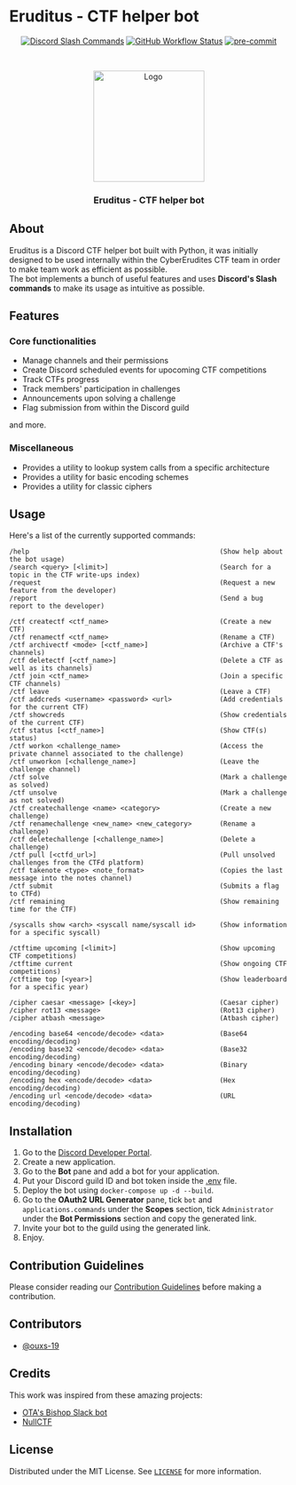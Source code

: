 # Eruditus - CTF helper bot
<p align="center">
        <a href="https://discord.com/developers/docs/interactions/slash-commands"><img src="https://img.shields.io/badge/%2F-Discord%20Slash-blue" alt="Discord Slash Commands"></a>
        <a href="https://github.com/hfz1337/Eruditus/actions"><img src="https://img.shields.io/github/workflow/status/hfz1337/Eruditus/pre-commit?label=master&logo=github" alt="GitHub Workflow Status"></a>
        <a href="https://github.com/pre-commit/pre-commit"> <img alt="pre-commit" src="https://img.shields.io/badge/pre--commit-enabled-brightgreen?logo=pre-commit&logoColor=white&style=flat-square"></a>
</p>
<br/>
<p align="center">
  <img src="https://i.imgur.com/K5mNt37.jpg" alt="Logo" width="200">
  <h3 align="center">Eruditus - CTF helper bot</h3>
</p>

## About
Eruditus is a Discord CTF helper bot built with Python, it was initially designed to be
used internally within the CyberErudites CTF team in order to make team work as efficient
as possible.  
The bot implements a bunch of useful features and uses **Discord's Slash commands** to
make its usage as intuitive as possible.

## Features
### Core functionalities
- Manage channels and their permissions
- Create Discord scheduled events for upocoming CTF competitions
- Track CTFs progress
- Track members' participation in challenges
- Announcements upon solving a challenge
- Flag submission from within the Discord guild

and more.

### Miscellaneous
- Provides a utility to lookup system calls from a specific architecture
- Provides a utility for basic encoding schemes
- Provides a utility for classic ciphers

## Usage
Here's a list of the currently supported commands:
```
/help                                                (Show help about the bot usage)
/search <query> [<limit>]                            (Search for a topic in the CTF write-ups index)
/request                                             (Request a new feature from the developer)
/report                                              (Send a bug report to the developer)

/ctf createctf <ctf_name>                            (Create a new CTF)
/ctf renamectf <ctf_name>                            (Rename a CTF)
/ctf archivectf <mode> [<ctf_name>]                  (Archive a CTF's channels)
/ctf deletectf [<ctf_name>]                          (Delete a CTF as well as its channels)
/ctf join <ctf_name>                                 (Join a specific CTF channels)
/ctf leave                                           (Leave a CTF)
/ctf addcreds <username> <password> <url>            (Add credentials for the current CTF)
/ctf showcreds                                       (Show credentials of the current CTF)
/ctf status [<ctf_name>]                             (Show CTF(s) status)
/ctf workon <challenge_name>                         (Access the private channel associated to the challenge)
/ctf unworkon [<challenge_name>]                     (Leave the challenge channel)
/ctf solve                                           (Mark a challenge as solved)
/ctf unsolve                                         (Mark a challenge as not solved)
/ctf createchallenge <name> <category>               (Create a new challenge)
/ctf renamechallenge <new_name> <new_category>       (Rename a challenge)
/ctf deletechallenge [<challenge_name>]              (Delete a challenge)
/ctf pull [<ctfd_url>]                               (Pull unsolved challenges from the CTFd platform)
/ctf takenote <type> <note_format>                   (Copies the last message into the notes channel)
/ctf submit                                          (Submits a flag to CTFd)
/ctf remaining                                       (Show remaining time for the CTF)

/syscalls show <arch> <syscall name/syscall id>      (Show information for a specific syscall)

/ctftime upcoming [<limit>]                          (Show upcoming CTF competitions)
/ctftime current                                     (Show ongoing CTF competitions)
/ctftime top [<year>]                                (Show leaderboard for a specific year)

/cipher caesar <message> [<key>]                     (Caesar cipher)
/cipher rot13 <message>                              (Rot13 cipher)
/cipher atbash <message>                             (Atbash cipher)

/encoding base64 <encode/decode> <data>              (Base64 encoding/decoding)
/encoding base32 <encode/decode> <data>              (Base32 encoding/decoding)
/encoding binary <encode/decode> <data>              (Binary encoding/decoding)
/encoding hex <encode/decode> <data>                 (Hex encoding/decoding)
/encoding url <encode/decode> <data>                 (URL encoding/decoding)
```

## Installation

1. Go to the [Discord Developer Portal](https://discord.com/developers/applications).
2. Create a new application.
3. Go to the **Bot** pane and add a bot for your application.
4. Put your Discord guild ID and bot token inside the [.env](eruditus/.env) file.
5. Deploy the bot using `docker-compose up -d --build`.
6. Go to the **OAuth2 URL Generator** pane, tick `bot` and `applications.commands`
under the **Scopes** section, tick `Administrator` under the **Bot Permissions**
section and copy the generated link.
7. Invite your bot to the guild using the generated link.
8. Enjoy.

## Contribution Guidelines
Please consider reading our [Contribution Guidelines](.github/CONTRIBUTING.md) before
making a contribution.

## Contributors
- [@ouxs-19](https://github.com/ouxs-19)

## Credits
This work was inspired from these amazing projects:
- [OTA's Bishop Slack bot](https://github.com/OpenToAllCTF/OTA-Challenge-Bot)
- [NullCTF](https://github.com/NullPxl/NullCTF)

## License
Distributed under the MIT License. See [`LICENSE`](./LICENSE) for more information.
